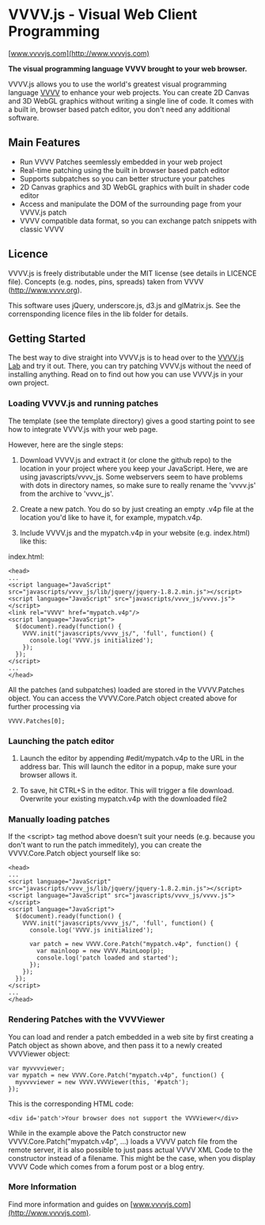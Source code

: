 VVVV.js - Visual Web Client Programming
=======================================

[www.vvvvjs.com](http://www.vvvvjs.com)

**The visual programming language VVVV brought to your web browser.**

VVVV.js allows you to use the world's greatest visual programming language [VVVV](http://vvvv.org) to enhance your web projects. You can create
2D Canvas and 3D WebGL graphics without writing a single line of code. It comes with a built in, browser based patch editor,
you don't need any additional software.

Main Features
-------------

* Run VVVV Patches seemlessly embedded in your web project
* Real-time patching using the built in browser based patch editor
* Supports subpatches so you can better structure your patches
* 2D Canvas graphics and 3D WebGL graphics with built in shader code editor
* Access and manipulate the DOM of the surrounding page from your VVVV.js patch
* VVVV compatible data format, so you can exchange patch snippets with classic VVVV

Licence
-------

VVVV.js is freely distributable under the MIT license (see details in LICENCE file). Concepts (e.g. nodes, pins, spreads) taken from VVVV (http://www.vvvv.org).

This software uses jQuery, underscore.js, d3.js and glMatrix.js. See the corrensponding licence files in the lib folder for details.


Getting Started
---------------

The best way to dive straight into VVVV.js is to head over to the [VVVV.js Lab](http://lab.vvvvjs.com) and try it out. There, you can try patching VVVV.js without the need of installing anything. Read on to find out how you can use VVVV.js in your own project.

### Loading VVVV.js and running patches

The template (see the template directory) gives a good starting point to see how to integrate VVVV.js with your web page.

However, here are the single steps:

1. Download VVVV.js and extract it (or clone the github repo) to the location in your project where you keep your JavaScript. Here, we are using javascripts/vvvv_js. Some webservers seem to have problems with
dots in directory names, so make sure to really rename the 'vvvv.js' from the archive to 'vvvv_js'.

2. Create a new patch. You do so by just creating an empty .v4p file at the location you'd like to have it, for example, mypatch.v4p.

3. Include VVVV.js and the mypatch.v4p in your website (e.g. index.html) like this:

index.html:

    <head>
    ...
    <script language="JavaScript" src="javascripts/vvvv_js/lib/jquery/jquery-1.8.2.min.js"></script> 
    <script language="JavaScript" src="javascripts/vvvv_js/vvvv.js"></script>
    <link rel="VVVV" href="mypatch.v4p"/>
    <script language="JavaScript">
      $(document).ready(function() {
        VVVV.init("javascripts/vvvv_js/", 'full', function() {
          console.log('VVVV.js initialized'); 
        });
      });
    </script>
    ...
    </head>
    
All the patches (and subpatches) loaded are stored in the VVVV.Patches object. You can access the VVVV.Core.Patch object created above for further processing via

    VVVV.Patches[0];
    
### Launching the patch editor

1. Launch the editor by appending #edit/mypatch.v4p to the URL in the address bar. This will launch the editor in a popup, make sure your browser allows it.

2. To save, hit CTRL+S in the editor. This will trigger a file download. Overwrite your existing mypatch.v4p with the downloaded file2

### Manually loading patches

If the &lt;script&gt; tag method above doesn't suit your needs (e.g. because you don't want to run the patch immeditely), you can create
the VVVV.Core.Patch object yourself like so:

    <head>
    ...
    <script language="JavaScript" src="javascripts/vvvv_js/lib/jquery/jquery-1.8.2.min.js"></script> 
    <script language="JavaScript" src="javascripts/vvvv_js/vvvv.js"></script>
    <script language="JavaScript">
      $(document).ready(function() {
        VVVV.init("javascripts/vvvv_js/", 'full', function() {
          console.log('VVVV.js initialized');
          
          var patch = new VVVV.Core.Patch("mypatch.v4p", function() {
            var mainloop = new VVVV.MainLoop(p);
            console.log('patch loaded and started');
          });
        });
      });
    </script>
    ...
    </head>

### Rendering Patches with the VVVViewer

You can load and render a patch embedded in a web site by first creating a Patch object as shown above, and then pass it to a newly created VVVViewer object:

    var myvvvviewer;
    var mypatch = new VVVV.Core.Patch("mypatch.v4p", function() {
      myvvvviewer = new VVVV.VVVViewer(this, '#patch');
    });
    
This is the corresponding HTML code:

    <div id='patch'>Your browser does not support the VVVViewer</div>
    
While in the example above the Patch constructor new VVVV.Core.Patch("mypatch.v4p", ...) loads a VVVV patch file from the remote server,
it is also possible to just pass actual VVVV XML Code to the constructor instead of a filename.
This might be the case, when you display VVVV Code which comes from a forum post or a blog entry.

### More Information

Find more information and guides on [www.vvvvjs.com](http://www.vvvvjs.com).